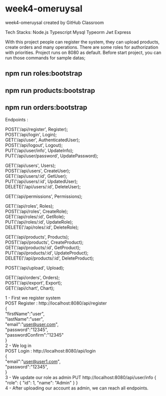 # week4-omeruysal
week4-omeruysal created by GitHub Classroom


Tech Stacks: Node.js Typescript Mysql Typeorm Jwt Express

With this project people can register the system, they can upload products, create orders and many operations. There are some roles for authorization with priorities.
Project runs on 8080 as default. Before start project, you can run those commands for sample datas;

## npm run roles:bootstrap  
## npm run products:bootstrap  
## npm run orders:bootstrap   

Endpoints :  
  
   POST('/api/register', Register);  
   POST('/api/login', Login);  
   GET('/api/user',  AuthenticatedUser);  
   POST('/api/logout',  Logout);  
   PUT('/api/user/info',  UpdateInfo);  
   PUT('/api/user/password',  UpdatePassword);  
  
   GET('/api/users',   Users);  
   POST('/api/users',   CreateUser);  
   GET('/api/users/:id',   GetUser);  
   PUT('/api/users/:id',   UpdatedUser);  
   DELETE('/api/users/:id',   DeleteUser);  
  
   GET('/api/permissions',  Permissions);  
  
   GET('/api/roles', Roles);  
   POST('/api/roles', CreateRole);  
   GET('/api/roles/:id', GetRole);  
   PUT('/api/roles/:id', UpdateRole);  
   DELETE('/api/roles/:id', DeleteRole);  
  
   GET('/api/products', Products);  
   POST('/api/products', CreateProduct);  
   GET('/api/products/:id', GetProduct);  
   PUT('/api/products/:id', UpdateProduct);  
   DELETE('/api/products/:id', DeleteProduct);  
  
   POST('/api/upload', Upload);  

   GET('/api/orders', Orders);  
   POST('/api/export', Export);  
   GET('/api/chart', Chart);  
  
  
1 - First we register system  
POST Register : http://localhost:8080/api/register  
{  
    "firstName":"user",  
    "lastName":"user",  
    "email":"user@user.com",  
    "password":"12345",  
    "passwordConfirm":"12345"  
}  
2 - We log in  
POST Login : http://localhost:8080/api/login   
{  
    "email":"user@user1.com",  
    "password":"12345",  
}  
3 - We update our role as admin
 PUT http://localhost:8080/api/user/info
{
  "role": {
      "id": 1,
      "name": "Admin"
       }
}  
4 - After uploading our account as admin, we can reach all endpoints.


